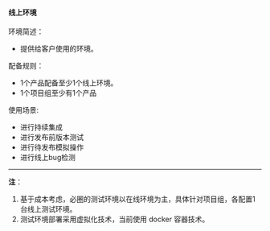 #### 线上环境

环境简述：
* 提供给客户使用的环境。

配备规则：
* 1个产品配备至少1个线上环境。
* 1个项目组至少有1个产品

使用场景:
* 进行持续集成
* 进行发布前版本测试
* 进行待发布模拟操作
* 进行线上bug检测

---

**注**：
1. 基于成本考虑，必圈的测试环境以在线环境为主，具体针对项目组，各配置1台线上测试环境。
2. 测试环境部署采用虚拟化技术，当前使用 docker 容器技术。